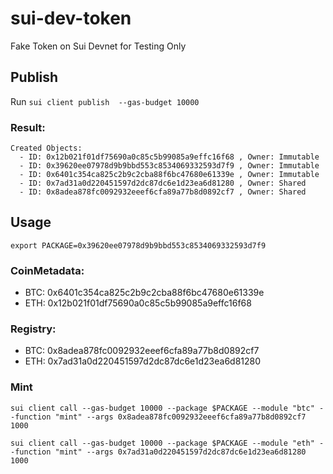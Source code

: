 # sui-dev-token

Fake Token on Sui Devnet for Testing Only

## Publish

Run
`sui client publish  --gas-budget 10000`

### Result:

```
Created Objects:
  - ID: 0x12b021f01df75690a0c85c5b99085a9effc16f68 , Owner: Immutable
  - ID: 0x39620ee07978d9b9bbd553c8534069332593d7f9 , Owner: Immutable
  - ID: 0x6401c354ca825c2b9c2cba88f6bc47680e61339e , Owner: Immutable
  - ID: 0x7ad31a0d220451597d2dc87dc6e1d23ea6d81280 , Owner: Shared
  - ID: 0x8adea878fc0092932eeef6cfa89a77b8d0892cf7 , Owner: Shared
```

## Usage

`export PACKAGE=0x39620ee07978d9b9bbd553c8534069332593d7f9`

### CoinMetadata:
* BTC: 0x6401c354ca825c2b9c2cba88f6bc47680e61339e
* ETH: 0x12b021f01df75690a0c85c5b99085a9effc16f68


### Registry:
* BTC: 0x8adea878fc0092932eeef6cfa89a77b8d0892cf7
* ETH: 0x7ad31a0d220451597d2dc87dc6e1d23ea6d81280
<!-- * SUI: 0x6c074326e54b1144d03a7ab5b181935a4f8f35f8
* USDC: 0x3bff7c8c97cd5c732fd3c7f4b7de6ef6be609762
* USDT: 0x88a8537e23bfbf9686dddd2ca29bdd55563e65f1 -->

### Mint

`sui client call --gas-budget 10000 --package $PACKAGE --module "btc" --function "mint" --args 0x8adea878fc0092932eeef6cfa89a77b8d0892cf7 1000`

`sui client call --gas-budget 10000 --package $PACKAGE --module "eth" --function "mint" --args 0x7ad31a0d220451597d2dc87dc6e1d23ea6d81280 1000`
